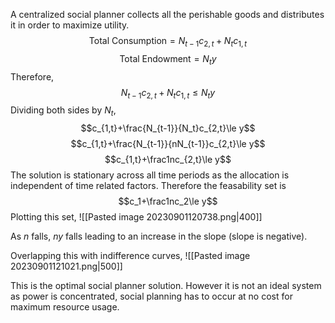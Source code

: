 A centralized social planner collects all the perishable goods and distributes it in order to maximize utility. $$\text{Total Consumption}=N_{t-1}c_{2,t}+N_tc_{1,t}$$$$\text{Total Endowment}=N_ty$$Therefore,$$N_{t-1}c_{2,t}+N_tc_{1,t}\le N_ty$$Dividing both sides by $N_t$,$$c_{1,t}+\frac{N_{t-1}}{N_t}c_{2,t}\le y$$$$c_{1,t}+\frac{N_{t-1}}{nN_{t-1}}c_{2,t}\le y$$$$c_{1,t}+\frac1nc_{2,t}\le y$$The solution is stationary across all time periods as the allocation is independent of time related factors. Therefore the feasability set is $$c_1+\frac1nc_2\le y$$Plotting this set,
![[Pasted image 20230901120738.png|400]]

As $n$ falls, $ny$ falls leading to an increase in the slope (slope is negative).

Overlapping this with indifference curves,
![[Pasted image 20230901121021.png|500]]

This is the optimal social planner solution. However it is not an ideal system as power is concentrated, social planning has to occur at no cost for maximum resource usage.